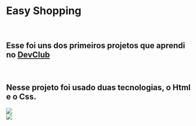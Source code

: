 <h1>Easy Shopping</h1>
<br>
<h2>Esse foi uns dos primeiros projetos que aprendi no <a href="https://rodolfomori.com.br/devclub">DevClub</a></h2>
<br>
<h2> Nesse projeto foi usado duas tecnologias, o Html e o Css.</h2>
<img src="https://github.com/user-attachments/assets/f46654a1-73c6-43c7-a104-45a3e5ad138d">
<br>
<img src="https://github.com/user-attachments/assets/72387191-344d-4b3e-8c95-f65faacffc0b">
